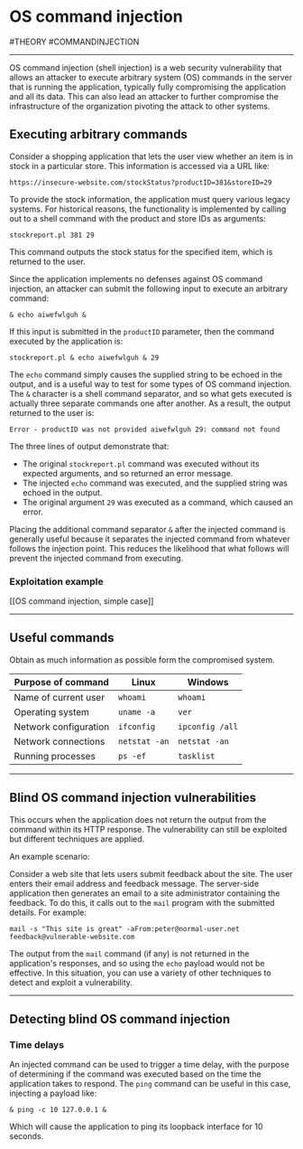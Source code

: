 # OS command injection
#THEORY 
#COMMANDINJECTION

<hr>

OS command injection (shell injection) is a web security vulnerability that allows an attacker to execute arbitrary system (OS) commands in the server that is running the application, typically fully compromising the application and all its data. This can also lead an attacker to further compromise the infrastructure of the organization pivoting the attack to other systems.

## Executing arbitrary commands

Consider a shopping application that lets the user view whether an item is in stock in a particular store. This information is accessed via a URL like:

`https://insecure-website.com/stockStatus?productID=381&storeID=29`

To provide the stock information, the application must query various legacy systems. For historical reasons, the functionality is implemented by calling out to a shell command with the product and store IDs as arguments:

`stockreport.pl 381 29`

This command outputs the stock status for the specified item, which is returned to the user.

Since the application implements no defenses against OS command injection, an attacker can submit the following input to execute an arbitrary command:

`& echo aiwefwlguh &`

If this input is submitted in the `productID` parameter, then the command executed by the application is:

`stockreport.pl & echo aiwefwlguh & 29`

The `echo` command simply causes the supplied string to be echoed in the output, and is a useful way to test for some types of OS command injection. The `&` character is a shell command separator, and so what gets executed is actually three separate commands one after another. As a result, the output returned to the user is:

`Error - productID was not provided aiwefwlguh 29: command not found`

The three lines of output demonstrate that:

-   The original `stockreport.pl` command was executed without its expected arguments, and so returned an error message.
-   The injected `echo` command was executed, and the supplied string was echoed in the output.
-   The original argument `29` was executed as a command, which caused an error.

Placing the additional command separator `&` after the injected command is generally useful because it separates the injected command from whatever follows the injection point. This reduces the likelihood that what follows will prevent the injected command from executing.

### Exploitation example

[[OS command injection, simple case]]

<hr>

## Useful commands

Obtain as much information as possible form the compromised system.

Purpose of command | Linux | Windows
---------------|-------|------------
Name of current user |`whoami`|`whoami`
Operating system | `uname -a` | `ver`
Network configuration | `ifconfig` | `ipconfig /all`
Network connections | `netstat -an` | `netstat -an`
Running processes | `ps -ef` |`tasklist`

<hr>

## Blind OS command injection vulnerabilities

This occurs when the application does not return the output from the command within its HTTP response. The vulnerability can still be exploited but different techniques are applied.

An example scenario:

Consider a web site that lets users submit feedback about the site. The user enters their email address and feedback message. The server-side application then generates an email to a site administrator containing the feedback. To do this, it calls out to the `mail` program with the submitted details. For example:

`mail -s "This site is great" -aFrom:peter@normal-user.net feedback@vulnerable-website.com`

The output from the `mail` command (if any) is not returned in the application's responses, and so using the `echo` payload would not be effective. In this situation, you can use a variety of other techniques to detect and exploit a vulnerability.

<hr>


## Detecting blind OS command injection

### Time delays

An injected command can be used to trigger a time delay, with the purpose of determining if the command was executed based on the time the application takes to respond. The `ping` command can be useful in this case, injecting a payload like:

`& ping -c 10 127.0.0.1 &`

Which will cause the application to ping its loopback interface for 10 seconds.





